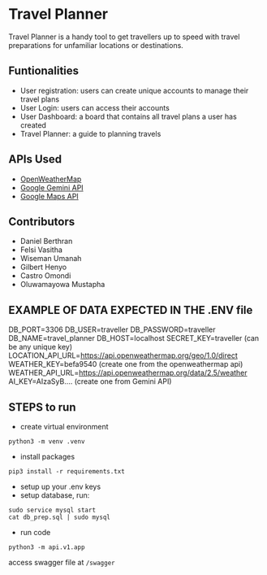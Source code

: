 # Travel Planner

Travel Planner is a handy tool to get travellers up to speed with travel preparations for unfamiliar locations or destinations.

## Funtionalities
- User registration: users can create unique accounts to manage their travel plans
- User Login: users can access their accounts
- User Dashboard: a board that contains all travel plans a user has created
- Travel Planner: a guide to planning travels

## APIs Used
  - [OpenWeatherMap](https://openweathermap.org/)
  - [Google Gemini API](https://ai.google.dev/)
  - [Google Maps API](https://developers.google.com/maps/documentation)
 
  ## Contributors
  - Daniel Berthran
  - Felsi Vasitha
  - Wiseman Umanah
  - Gilbert Henyo
  - Castro Omondi
  - Oluwamayowa Mustapha


## EXAMPLE OF DATA EXPECTED IN THE .ENV file

DB_PORT=3306
DB_USER=traveller
DB_PASSWORD=traveller
DB_NAME=travel_planner
DB_HOST=localhost
SECRET_KEY=traveller (can be any unique key)
LOCATION_API_URL=https://api.openweathermap.org/geo/1.0/direct
WEATHER_KEY=befa9540 (create one from the openweathermap api)
WEATHER_API_URL=https://api.openweathermap.org/data/2.5/weather
AI_KEY=AIzaSyB.... (create one from Gemini API)


## STEPS to run 
- create virtual environment

`python3 -m venv .venv`

- install packages

`pip3 install -r requirements.txt`

- setup up your .env keys
- setup database, run:

```
sudo service mysql start
cat db_prep.sql | sudo mysql
```

- run code

`python3 -m api.v1.app`

access swagger file at
`/swagger`

